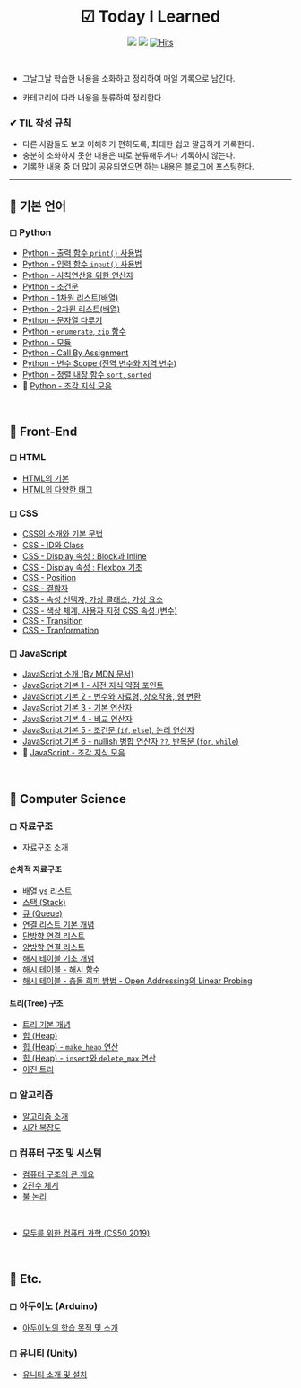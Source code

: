 <div align=center>

# ☑ Today I Learned

<img src="https://img.shields.io/badge/author-SangYoonLee-lightgrey"></a>
<img src="https://img.shields.io/apm/l/vim-mode"></a>
[![Hits](https://hits.seeyoufarm.com/api/count/incr/badge.svg?url=https%3A%2F%2Fgithub.com%2FSangYoonLee1231%2FTIL&count_bg=%2379C83D&title_bg=%23555555&icon=&icon_color=%23E7E7E7&title=hits&edge_flat=false)](https://hits.seeyoufarm.com)

</div>

<br/>

- 그날그날 학습한 내용을 소화하고 정리하여 매일 기록으로 남긴다.

- 카테고리에 따라 내용을 분류하여 정리한다.

### ✔ TIL 작성 규칙

- 다른 사람들도 보고 이해하기 편하도록, 최대한 쉽고 깔끔하게 기록한다.
- 충분히 소화하지 못한 내용은 따로 분류해두거나 기록하지 않는다.
- 기록한 내용 중 더 많이 공유되었으면 하는 내용은 <a href="https://sylagape1231.tistory.com/">블로그</a>에 포스팅한다.

---

## 📌 기본 언어

### ◻ Python

- <a href="https://github.com/SangYoonLee1231/TIL/blob/main/Python/python_output.md">Python - 출력 함수 <code>print()</code> 사용법</a>
- <a href="https://github.com/SangYoonLee1231/TIL/blob/main/Python/python_input_output.md">Python - 입력 함수 <code>input()</code> 사용법</a>
- <a href="https://github.com/SangYoonLee1231/TIL/blob/main/Python/python_operator.md">Python - 사칙연산을 위한 연산자</a>
- <a href="https://github.com/SangYoonLee1231/TIL/blob/main/Python/python_conditional.md">Python - 조건문</a>
- <a href="https://github.com/SangYoonLee1231/TIL/blob/main/Python/python_1d_list.md">Python - 1차원 리스트(배열)</a>
- <a href="https://github.com/SangYoonLee1231/TIL/blob/main/Python/python_2d_list.md">Python - 2차원 리스트(배열)</a>
- <a href="https://github.com/SangYoonLee1231/TIL/blob/main/Python/python_string.md">Python - 문자열 다루기</a>
- <a href="https://github.com/SangYoonLee1231/TIL/blob/main/Python/python_enumerate.md">Python - <code>enumerate</code>, <code>zip</code> 함수</a>
- <a href="https://github.com/SangYoonLee1231/TIL/blob/main/Python/python_module.md">Python - 모듈</a>
- <a href="https://github.com/SangYoonLee1231/TIL/blob/main/Python/python_call_by_assignment.md">Python - Call By Assignment</a>
- <a href="https://github.com/SangYoonLee1231/TIL/blob/main/Python/python_scope_of_variable.md">Python - 변수 Scope (전역 변수와 지역 변수)</a>
- <a href="https://github.com/SangYoonLee1231/TIL/blob/main/Python/python_sort.md">Python - 정렬 내장 함수 <code>sort</code>, <code>sorted</code></a>
- 🧩 <a href="https://github.com/SangYoonLee1231/TIL/blob/main/Python/python_piece_info.md">Python - 조각 지식 모음</a>

<br/>

## 📌 Front-End

### ◻ HTML

- <a href="https://github.com/SangYoonLee1231/TIL/blob/main/HTML%20%26%20CSS/html_basic_concept.md">HTML의 기본</a>
- <a href="https://github.com/SangYoonLee1231/TIL/blob/main/HTML%20%26%20CSS/html_tags.md">HTML의 다양한 태그</a>

### ◻ CSS

- <a href="https://github.com/SangYoonLee1231/TIL/blob/main/HTML%20%26%20CSS/css_basic_concept.md">CSS의 소개와 기본 문법</a>
- <a href="https://github.com/SangYoonLee1231/TIL/blob/main/HTML%20%26%20CSS/css_id_and_class.md">CSS - ID와 Class</a>
- <a href="https://github.com/SangYoonLee1231/TIL/blob/main/HTML%20%26%20CSS/css_display_block_inline.md">CSS - Display 속성 : Block과 Inline</a>
- <a href="https://github.com/SangYoonLee1231/TIL/blob/main/HTML%20%26%20CSS/css_flexbox.md">CSS - Display 속성 : Flexbox 기초</a>
- <a href="https://github.com/SangYoonLee1231/TIL/blob/main/HTML%20%26%20CSS/css_position.md">CSS - Position</a>
- <a href="https://github.com/SangYoonLee1231/TIL/blob/main/HTML%20%26%20CSS/css_combinator.md">CSS - 결합자</a>
- <a href="https://github.com/SangYoonLee1231/TIL/blob/main/HTML%20%26%20CSS/css_pseudo_selector.md">CSS - 속성 선택자, 가상 클래스, 가상 요소</a>
- <a href="https://github.com/SangYoonLee1231/TIL/blob/main/HTML%20%26%20CSS/css_color_variable.md">CSS - 색상 체계, 사용자 지정 CSS 속성 (변수)</a>
- <a href="https://github.com/SangYoonLee1231/TIL/blob/main/HTML%20%26%20CSS/css_transition.md">CSS - Transition</a>
- <a href="https://github.com/SangYoonLee1231/TIL/blob/main/HTML%20%26%20CSS/css_transformation.md">CSS - Tranformation</a>

### ◻ JavaScript

- <a href="https://github.com/SangYoonLee1231/TIL/blob/main/JavaScript/about_javascript.md">JavaScript 소개 (By MDN 문서)</a>
- <a href="https://github.com/SangYoonLee1231/TIL/blob/main/JavaScript/javascript_basic.md">JavaScript 기본 1 - 사전 지식 약점 포인트</a>
- <a href="https://github.com/SangYoonLee1231/TIL/blob/main/JavaScript/javascript_basic2.md">JavaScript 기본 2 - 변수와 자료형, 상호작용, 형 변환</a>
- <a href="https://github.com/SangYoonLee1231/TIL/blob/main/JavaScript/javascript_basic3.md">JavaScript 기본 3 - 기본 연산자</a>
- <a href="https://github.com/SangYoonLee1231/TIL/blob/main/JavaScript/javascript_basic4.md">JavaScript 기본 4 - 비교 연산자</a>
- <a href="https://github.com/SangYoonLee1231/TIL/blob/main/JavaScript/javascript_basic5.md">JavaScript 기본 5 - 조건문 (<code>if</code>, <code>else</code>), 논리 연산자</a>
- <a href="https://github.com/SangYoonLee1231/TIL/blob/main/JavaScript/javascript_basic6.md">JavaScript 기본 6 - nullish 병합 연산자 <code>??</code>, 반복문 (<code>for</code>, <code>while</code>)</a>
- 🧩 <a href="https://github.com/SangYoonLee1231/TIL/blob/main/JavaScript/javascript_piece_info.md">JavaScript - 조각 지식 모음</a>

<br/>

## 📌 Computer Science

### ◻ 자료구조

- <a href="https://github.com/SangYoonLee1231/TIL/blob/main/DataStructure/data_structure_introduction.md">자료구조 소개</a>

#### 순차적 자료구조

- <a href="https://github.com/SangYoonLee1231/TIL/blob/main/DataStructure/array_and_list.md">배열 vs 리스트</a>
- <a href="https://github.com/SangYoonLee1231/TIL/blob/main/DataStructure/stack.md">스택 (Stack)</a>
- <a href="https://github.com/SangYoonLee1231/TIL/blob/main/DataStructure/queue.md">큐 (Queue)</a>
- <a href="https://github.com/SangYoonLee1231/TIL/blob/main/DataStructure/linked_list_basic.md">연결 리스트 기본 개념</a>
- <a href="https://github.com/SangYoonLee1231/TIL/blob/main/DataStructure/singly_linked_list.md">단방향 연결 리스트</a>
- <a href="https://github.com/SangYoonLee1231/TIL/blob/main/DataStructure/doubly_linked_list.md">양방향 연결 리스트</a>
- <a href="https://github.com/SangYoonLee1231/TIL/blob/main/DataStructure/hash_table.md">해시 테이블 기초 개념</a>
- <a href="https://github.com/SangYoonLee1231/TIL/blob/main/DataStructure/hash_table_hash_function.md">해시 테이블 - 해시 함수</a>
- <a href="https://github.com/SangYoonLee1231/TIL/blob/main/DataStructure/hash_table_collision_resolution_method.md">해시 테이블 - 충돌 회피 방법 - Open Addressing의 Linear Probing</a>

#### 트리(Tree) 구조

- <a href="https://github.com/SangYoonLee1231/TIL/blob/main/DataStructure/tree_basic.md">트리 기본 개념</a>
- <a href="https://github.com/SangYoonLee1231/TIL/blob/main/DataStructure/heap.md">힙 (Heap)</a>
- <a href="https://github.com/SangYoonLee1231/TIL/blob/main/DataStructure/heap_make_heap.md">힙 (Heap) - <code>make_heap</code> 연산</a>
- <a href="https://github.com/SangYoonLee1231/TIL/blob/main/DataStructure/heap_insert_delete_max.md">힙 (Heap) - <code>insert</code>와 <code>delete_max</code> 연산</a>
- <a href="https://github.com/SangYoonLee1231/TIL/blob/main/DataStructure/binary_tree.md">이진 트리</a>

### ◻ 알고리즘

- <a href="https://github.com/SangYoonLee1231/TIL/blob/main/Algorithm/algorithm_introduction.md">알고리즘 소개</a>
- <a href="https://github.com/SangYoonLee1231/TIL/blob/main/Algorithm/algorithm_time_complexity.md">시간 복잡도</a>

### ◻ 컴퓨터 구조 및 시스템

- <a href="https://github.com/SangYoonLee1231/TIL/blob/main/ComputerSystem/computer_system_intro.md">컴퓨터 구조의 큰 개요</a>
- <a href="https://github.com/SangYoonLee1231/TIL/blob/main/ComputerSystem/computer_system_binary_system.md">2진수 체계</a>
- <a href="https://github.com/SangYoonLee1231/TIL/blob/main/ComputerSystem/computer_system_bool_logic.md">불 논리</a>

<br/>

- <a href="">모두를 위한 컴퓨터 과학 (CS50 2019)</a>

<br/>

## 📌 Etc.

### ◻ 아두이노 (Arduino)

- <a href="https://github.com/SangYoonLee1231/TIL/blob/main/Arduino/arduino_introduction.md">아두이노의 학습 목적 및 소개</a>

### ◻ 유니티 (Unity)

- <a href="https://github.com/SangYoonLee1231/TIL/blob/main/Unity/unity_introduction.md">유니티 소개 및 설치</a>
